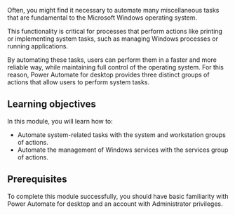 Often, you might find it necessary to automate many miscellaneous tasks that are fundamental to the Microsoft Windows operating system.

This functionality is critical for processes that perform actions like printing or implementing system tasks, such as managing Windows processes or running applications.

By automating these tasks, users can perform them in a faster and more reliable way, while maintaining full control of the operating system. For this reason, Power Automate for desktop provides three distinct groups of actions that allow users to perform system tasks.

## Learning objectives

In this module, you will learn how to:

- Automate system-related tasks with the system and workstation groups of actions.
- Automate the management of Windows services with the services group of actions.

## Prerequisites

To complete this module successfully, you should have basic familiarity with Power Automate for desktop and an account with Administrator privileges.
